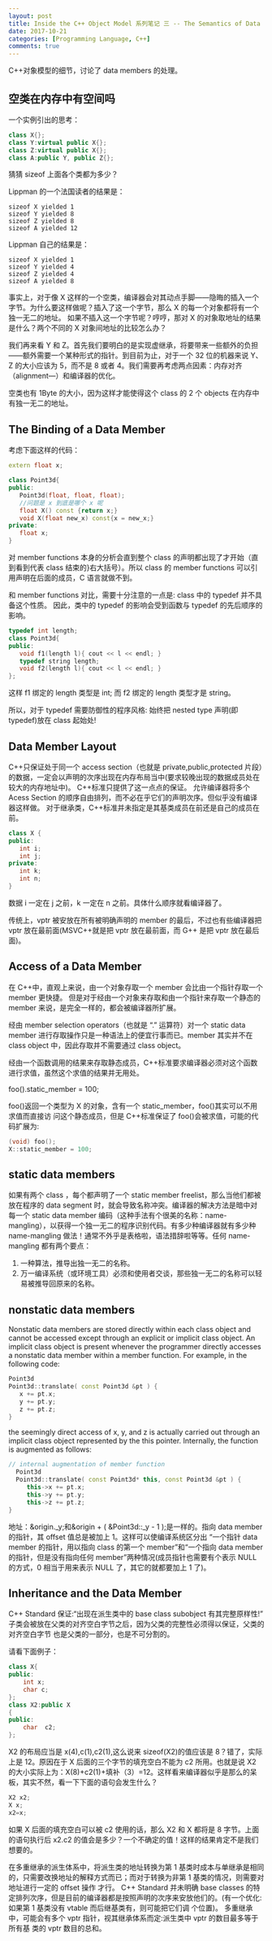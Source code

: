 ```yaml
---
layout: post
title: Inside the C++ Object Model 系列笔记 三 -- The Semantics of Data
date: 2017-10-21
categories: [Programming Language, C++]
comments: true
---
```


C++对象模型的细节，讨论了 data members 的处理。

## 空类在内存中有空间吗

<!-- more -->

一个实例引出的思考：

```C++
class X{};
class Y:virtual public X{};
class Z:virtual public X{};
class A:public Y, public Z{};
```

猜猜 sizeof 上面各个类都为多少？

Lippman 的一个法国读者的结果是：

```
sizeof X yielded 1
sizeof Y yielded 8
sizeof Z yielded 8
sizeof A yielded 12
```

Lippman 自己的结果是：

```
sizeof X yielded 1
sizeof Y yielded 4
sizeof Z yielded 4
sizeof A yielded 8
```

事实上，对于像 X 这样的一个空类，编译器会对其动点手脚——隐晦的插入一个字节。为什么要这样做呢？插入了这一个字节，那么 X 的每一个对象都将有一个独一无二的地址。
如果不插入这一个字节呢？哼哼，那对 X 的对象取地址的结果是什么？两个不同的 X 对象间地址的比较怎么办？

我们再来看 Y 和 Z。首先我们要明白的是实现虚继承，将要带来一些额外的负担——额外需要一个某种形式的指针。到目前为止，对于一个 32 位的机器来说 Y、Z 的大小应该为 5，而不是 8 或者 4。我们需要再考虑两点因素：内存对齐（alignment—）和编译器的优化。

空类也有 1Byte 的大小，因为这样才能使得这个 class 的 2 个 objects 在内存中有独一无二的地址。

## The Binding of a Data Member

考虑下面这样的代码：

```C++
extern float x;

class Point3d{
public:
   Point3d(float, float, float);
   //问题是 x 到底是哪个 x 呢
   float X() const {return x;}
   void X(float new_x) const{x = new_x;}
private:
   float x;
}
```

对 member functions 本身的分析会直到整个 class 的声明都出现了才开始（直到看到代表 class 结束的}右大括号）。所以 class 的 member functions 可以引用声明在后面的成员，C 语言就做不到。

和 member functions 对比，需要十分注意的一点是:
class 中的 typedef 并不具备这个性质。
因此，类中的 typedef 的影响会受到函数与 typedef 的先后顺序的影响。

```C++
typedef int length;
class Point3d{
public:
   void f1(length l){ cout << l << endl; }
   typedef string length;
   void f2(length l){ cout << l << endl; }
};
```

这样 f1 绑定的 length 类型是 int;
而 f2 绑定的 length 类型才是 string。

所以，对于 typedef 需要防御性的程序风格:
始终把 nested type 声明(即 typedef)放在 class 起始处!

## Data Member Layout

C++只保证处于同一个 access section（也就是 private,public,protected 片段）的数据，一定会以声明的次序出现在内存布局当中(要求较晚出现的数据成员处在较大的内存地址中)。
C++标准只提供了这一点点的保证。
允许编译器将多个 Acess Section 的顺序自由排列，而不必在乎它们的声明次序。但似乎没有编译器这样做。
对于继承类，C++标准并未指定是其基类成员在前还是自己的成员在前。

```C++
class X {
public:
   int i;
   int j;
private:
   int k;
   int n;
}
```

数据 i 一定在 j 之前，k 一定在 n 之前。具体什么顺序就看编译器了。

传统上，vptr 被安放在所有被明确声明的 member 的最后，不过也有些编译器把 vptr 放在最前面(MSVC++就是把 vptr 放在最前面，而 G++ 是把 vptr 放在最后面)。

## Access of a Data Member

在 C++中，直观上来说，由一个对象存取一个 member 会比由一个指针存取一个 member 更快捷。
但是对于经由一个对象来存取和由一个指针来存取一个静态的 member 来说，是完全一样的，都会被编译器所扩展。

经由 member selection operators（也就是 “.” 运算符）对一个 static data member 进行存取操作只是一种语法上的便宜行事而已。member 其实并不在 class object 中，因此存取并不需要通过 class object。

经由一个函数调用的结果来存取静态成员，C++标准要求编译器必须对这个函数进行求值，虽然这个求值的结果并无用处。

foo().static_member = 100;

foo()返回一个类型为 X 的对象，含有一个 static_member，foo()其实可以不用求值而直接访 问这个静态成员，但是 C++标准保证了 foo()会被求值，可能的代码扩展为:

```C++
(void) foo();
X::static_member = 100;
```

## static data members

如果有两个 class ，每个都声明了一个 static member freelist，那么当他们都被放在程序的 data segment 时，就会导致名称冲突。编译器的解决方法是暗中对每一个 static data member 编码（这种手法有个很美的名称：name-mangling），以获得一个独一无二的程序识别代码。有多少种编译器就有多少种 name-mangling 做法！通常不外乎是表格啦，语法措辞啦等等。任何 name-mangling 都有两个要点：

1. 一种算法，推导出独一无二的名称。
2. 万一编译系统（或环境工具）必须和使用者交谈，那些独一无二的名称可以轻易被推导回原来的名称。

## nonstatic data members

Nonstatic data members are stored directly within each class object and cannot be accessed except through an explicit or implicit class object. An implicit class object is present whenever the programmer directly accesses a nonstatic data member within a member function. For example, in the following code:

```C++
Point3d
Point3d::translate( const Point3d &pt ) {
   x += pt.x;
   y += pt.y;
   z += pt.z;
}
```

the seemingly direct access of x, y, and z is actually carried out through an implicit class object represented
by the this pointer. Internally, the function is augmented as follows:

```C++
// internal augmentation of member function
  Point3d
  Point3d::translate( const Point3d* this, const Point3d &pt ) {
     this->x += pt.x;
     this->y += pt.y;
     this->z += pt.z;
}
```

地址：&origin.\_y;和&origin + ( &Point3d::\_y - 1 );是一样的。指向 data member 的指针，其 offset 值总是被加上 1。这样可以使编译系统区分出 “一个指针 data member 的指针，用以指向 class 的第一个 member”和“一个指向 data member 的指针，但是没有指向任何 member”两种情况(成员指针也需要有个表示 NULL 的方式，0 相当于用来表示 NULL 了，其它的就都要加上 1 了)。

## Inheritance and the Data Member

C++ Standard 保证:“出现在派生类中的 base class subobject 有其完整原样性!” 子类会被放在父类的对齐空白字节之后，因为父类的完整性必须得以保证，父类的对齐空白字节 也是父类的一部分，也是不可分割的。

请看下面例子：

```C++
class X{
public:
    int x;
    char c;
};
class X2:public X
{
public:
    char  c2;
};
```

X2 的布局应当是 x(4),c(1),c2(1),这么说来 sizeof(X2)的值应该是 8？错了，实际上是 12。原因在于 X 后面的三个字节的填充空白不能为 c2 所用。也就是说 X2 的大小实际上为：X(8)+c2(1)+填补（3）=12。这样看来编译器似乎是那么的呆板，其实不然，看一下下面的语句会发生什么？

```C++
X2 x2;
X x;
x2=x;
```

如果 X 后面的填充空白可以被 c2 使用的话，那么 X2 和 X 都将是 8 字节。上面的语句执行后 x2.c2 的值会是多少？一个不确定的值！这样的结果肯定不是我们想要的。

在多重继承的派生体系中，将派生类的地址转换为第 1 基类时成本与单继承是相同的，只需要改换地址的解释方式而已；而对于转换为非第 1 基类的情况，则需要对地址进行一定的 offset 操作 才行。
C++ Standard 并未明确 base classes 的特定排列次序，但是目前的编译器都是按照声明的次序来安放他们的。(有一个优化:如果第 1 基类没有 vtable 而后继基类有，则可能把它们调 个位置)。
多重继承中，可能会有多个 vptr 指针，视其继承体系而定:派生类中 vptr 的数目最多等于所有基
类的 vptr 数目的总和。
